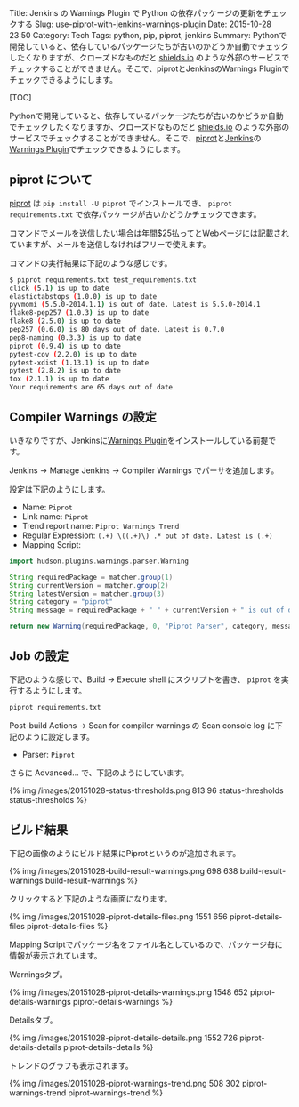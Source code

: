 Title: Jenkins の Warnings Plugin で Python の依存パッケージの更新をチェックする
Slug: use-piprot-with-jenkins-warnings-plugin
Date: 2015-10-28 23:50
Category: Tech
Tags: python, pip, piprot, jenkins
Summary: Pythonで開発していると、依存しているパッケージたちが古いのかどうか自動でチェックしたくなりますが、クローズドなものだと [shields.io][0] のような外部のサービスでチェックすることができません。そこで、piprotとJenkinsのWarnings Pluginでチェックできるようにします。

[TOC]

Pythonで開発していると、依存しているパッケージたちが古いのかどうか自動でチェックしたくなりますが、クローズドなものだと [shields.io][0] のような外部のサービスでチェックすることができません。そこで、[piprot][1]と[Jenkins][2]の[Warnings Plugin][3]でチェックできるようにします。

 [0]: http://shields.io/
 [1]: https://piprot.io/
 [2]: https://jenkins-ci.org/
 [3]: https://wiki.jenkins-ci.org/display/JENKINS/Warnings+Plugin

## piprot について

[piprot][1] は `pip install -U piprot` でインストールでき、 `piprot requirements.txt` で依存パッケージが古いかどうかチェックできます。

コマンドでメールを送信したい場合は年間$25払ってとWebページには記載されていますが、メールを送信しなければフリーで使えます。

コマンドの実行結果は下記のような感じです。

```bash
$ piprot requirements.txt test_requirements.txt 
click (5.1) is up to date
elastictabstops (1.0.0) is up to date
pyvmomi (5.5.0-2014.1.1) is out of date. Latest is 5.5.0-2014.1
flake8-pep257 (1.0.3) is up to date
flake8 (2.5.0) is up to date
pep257 (0.6.0) is 80 days out of date. Latest is 0.7.0
pep8-naming (0.3.3) is up to date
piprot (0.9.4) is up to date
pytest-cov (2.2.0) is up to date
pytest-xdist (1.13.1) is up to date
pytest (2.8.2) is up to date
tox (2.1.1) is up to date
Your requirements are 65 days out of date
```

## Compiler Warnings の設定

いきなりですが、Jenkinsに[Warnings Plugin][3]をインストールしている前提です。

Jenkins -> Manage Jenkins -> Compiler Warnings でパーサを追加します。

設定は下記のようにします。

* Name: `Piprot`
* Link name: `Piprot`
* Trend report name: `Piprot Warnings Trend`
* Regular Expression: `(.+) \((.+)\) .* out of date. Latest is (.+)`
* Mapping Script:

```groovy
import hudson.plugins.warnings.parser.Warning

String requiredPackage = matcher.group(1)
String currentVersion = matcher.group(2)
String latestVersion = matcher.group(3)
String category = "piprot"
String message = requiredPackage + " " + currentVersion + " is out of date. Latest is " + latestVersion

return new Warning(requiredPackage, 0, "Piprot Parser", category, message)
```

## Job の設定

下記のような感じで、Build -> Execute shell にスクリプトを書き、 `piprot` を実行するようにします。

```bash
piprot requirements.txt
```

Post-build Actions -> Scan for compiler warnings の Scan console log に下記のように設定します。

* Parser: `Piprot`

さらに Advanced... で、下記のようにしています。

{% img /images/20151028-status-thresholds.png 813 96 status-thresholds status-thresholds %}

## ビルド結果

下記の画像のようにビルド結果にPiprotというのが追加されます。

{% img /images/20151028-build-result-warnings.png 698 638 build-result-warnings build-result-warnings %}

クリックすると下記のような画面になります。

{% img /images/20151028-piprot-details-files.png 1551 656 piprot-details-files piprot-details-files %}

Mapping Scriptでパッケージ名をファイル名としているので、パッケージ毎に情報が表示されています。

Warningsタブ。

{% img /images/20151028-piprot-details-warnings.png 1548 652 piprot-details-warnings piprot-details-warnings %}

Detailsタブ。

{% img /images/20151028-piprot-details-details.png 1552 726 piprot-details-details piprot-details-details %}

トレンドのグラフも表示されます。

{% img /images/20151028-piprot-warnings-trend.png 508 302 piprot-warnings-trend piprot-warnings-trend %}

